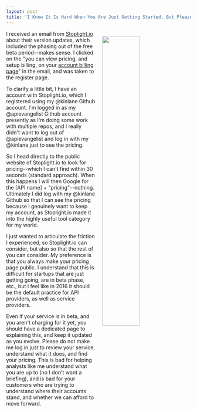 ```yaml
---
layout: post
title: 'I Know It Is Hard When You Are Just Getting Started, But Please Make Your Pricing Page Public'
---
```

<p><img style="padding: 15px;" src="http://kinlane-productions.s3.amazonaws.com/api-evangelist-site/blog/Banners_and_Alerts_and_StopLight.png" alt="" width="45%" align="right" /></p>
<p>I received an email from <a href="https://stoplight.io/">Stoplight.io</a> about their version updates, which included the phasing out of the free beta period--makes sense. I clicked on the "you can view pricing, and setup billing, on your <span class="s2"><a href="https://via.intercom-mail.com/e?ob=Fzn1KX8qpL4Tj%2Bdj7ZqP4%2BlJKxWc1o2l%2BxKdttdR9g2KcFuIc3J7XXtd8SOATo00&amp;h=f74d2415ba4e11a5e1feb8d86c27010cced7c5c4-5693065993">account billing page</a>" in the email, and was taken to the register page.&nbsp;</span></p>
<p>To clarify a little bit, I have an account with Stoplight.io, which I registered using my @kinlane Github account. I'm logged in as my @apievangelist Github account presently as I'm doing some work with multiple repos, and I really didn't want to log out of @apievangelist and log in with my @kinlane just to see the pricing.</p>
<p>So I head directly to the public website of Stoplight.io to look for pricing--which I can't find within 30 seconds (standard approach). When this happens I will then Google for the [API name] + "pricing"--nothing. Ultimately I did log with my @kinlane Github so that I can see the pricing because I genuinely want to keep my account, as Stoplight.io made it into the highly useful tool category for my world.</p>
<p>I just wanted to articulate the friction I experienced, so Stoplight.io can consider, but also so that the rest of you can consider. My preference is that you always make your pricing page public. I understand that this is difficult for startups that are just getting going, are in beta phase, etc., but I feel like in 2016 it should be the default practice for API providers, as well as service providers.</p>
<p>Even if your service is in beta, and you aren't charging for it yet, you should have a dedicated page to explaining this, and keep it updated as you evolve. Please do not make me log in just to review your service, understand what it does, and find your&nbsp;pricing. This is bad for helping analysts like me understand what you are up to (no I don't want a briefing), and is bad for your customers who are trying to understand where their accounts stand, and whether we can afford to move forward.&nbsp;</p>